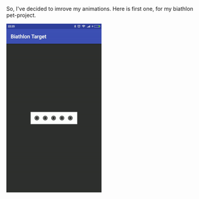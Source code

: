 So, I've decided to imrove my animations. Here is first one, for my biathlon pet-project.

![target](https://github.com/Shakenbeer/Animations/blob/master/biathlon_target.gif)
